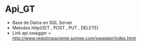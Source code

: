# Api_GT
* Base de Datos en SQL Server
* Metodos http(GET , POST , PUT , DELETE)
* Link api swagger = http://www.registropaciente.somee.com/swagger/index.html
